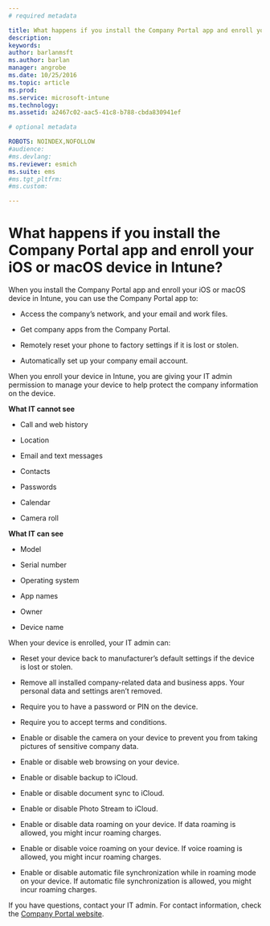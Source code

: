 ```yaml
---
# required metadata

title: What happens if you install the Company Portal app and enroll your iOS or macOS device in Intune? | Microsoft Intune
description:
keywords:
author: barlanmsftms.author: barlan
manager: angrobe
ms.date: 10/25/2016
ms.topic: article
ms.prod:
ms.service: microsoft-intune
ms.technology:
ms.assetid: a2467c02-aac5-41c8-b788-cbda830941ef

# optional metadata

ROBOTS: NOINDEX,NOFOLLOW
#audience:
#ms.devlang:
ms.reviewer: esmich
ms.suite: ems
#ms.tgt_pltfrm:
#ms.custom:

---
```



# What happens if you install the Company Portal app and enroll your iOS or macOS device in Intune?

When you install the Company Portal app and enroll your iOS or macOS device in Intune, you can use the Company Portal app to:

-   Access the company’s network, and your email and work files.

-   Get company apps from the Company Portal.

-   Remotely reset your phone to factory settings if it is lost or stolen.

-   Automatically set up your company email account.

When you enroll your device in Intune, you are giving your IT admin permission to manage your device to help protect the company information on the device.

**What IT cannot see**

-   Call and web history

-	Location

-   Email and text messages

-   Contacts

-	Passwords

-   Calendar

-   Camera roll

**What IT can see**

-   Model

-   Serial number

-   Operating system

-   App names

-   Owner

-   Device name

When your device is enrolled, your IT admin can:

-   Reset your device back to manufacturer’s default settings if the device is lost or stolen.

-   Remove all installed company-related data and business apps. Your personal data and settings aren’t removed.

-   Require you to have a password or PIN on the device.

-   Require you to accept terms and conditions.

-   Enable or disable the camera on your device to prevent you from taking pictures of sensitive company data.

-   Enable or disable web browsing on your device.

-   Enable or disable backup to iCloud.

-   Enable or disable document sync to iCloud.

-   Enable or disable Photo Stream to iCloud.

-   Enable or disable data roaming on your device. If data roaming is allowed, you might incur roaming charges.

-   Enable or disable voice roaming on your device. If voice roaming is allowed, you might incur roaming charges.

-   Enable or disable automatic file synchronization while in roaming mode on your device. If automatic file synchronization is allowed, you might incur roaming charges.

If you have questions, contact your IT admin. For contact information, check the [Company Portal website](http://portal.manage.microsoft.com).
